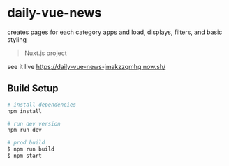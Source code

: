 # daily-vue-news
creates pages for each category apps and load, displays, filters, and basic styling

> Nuxt.js project

see it live https://daily-vue-news-jmakzzqmhg.now.sh/

## Build Setup

``` bash
# install dependencies
npm install 

# run dev version
npm run dev

# prod build 
$ npm run build
$ npm start

```


